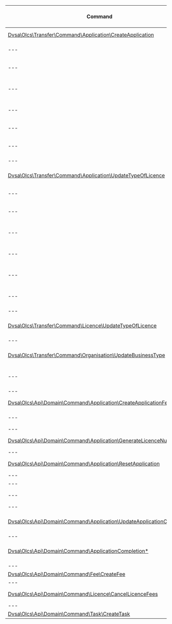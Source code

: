 | Command | Request | Description / Possible side effects |
|---------|---------|-------------------------------------|
| [Dvsa\Olcs\Transfer\Command\Application\CreateApplication](https://gitlab.inf.mgt.mtpdvsa/olcs/olcs-transfer/blob/develop/src/Command/Application/CreateApplication.php) | **POST** <http://olcs-backend/api/application/> | Create a licence |
| --- | --- | Create an application |
| --- | --- | Create an application completion |
| --- | --- | Create an application tracking |
| --- | --- | (OPTIONAL) Set the type of licence data |
| --- | --- | Create application fee |
| --- | --- | Update application completion |
|---|---|---|
| [Dvsa\Olcs\Transfer\Command\Application\UpdateTypeOfLicence](https://gitlab.inf.mgt.mtpdvsa/olcs/olcs-transfer/blob/develop/src/Command/Application/UpdateTypeOfLicence.php) | **PUT** <http://olcs-backend/api/application/1/type-of-licence> | (1) Reset application |
| --- | --- | (2) Update type of licence |
| --- | --- | (2) Update application completion |
| --- | --- | (2a) (Optional) Create application fee |
| --- | --- | (2a) (Optional) Generate licence number |
| --- | --- | (2b) (Optional) Cancel licence fees |
| --- | --- | (2b) (Optional) Create application fee |
|---|---|---|
| [Dvsa\Olcs\Transfer\Command\Licence\UpdateTypeOfLicence](https://gitlab.inf.mgt.mtpdvsa/olcs/olcs-transfer/blob/develop/src/Command/Licence/UpdateTypeOfLicence.php) | **PUT** <http://olcs-backend/api/licence/7/type-of-licence> | Update licence type |
|---|---|---|
| [Dvsa\Olcs\Transfer\Command\Organisation\UpdateBusinessType](https://gitlab.inf.mgt.mtpdvsa/olcs/olcs-transfer/blob/develop/src/Command/Organisation/UpdateBusinessType.php) | **PUT** <http://olcs-backend/api/organisation/1/business-type> | Update business type |
| --- | --- | Update application completion |
|---|---|---|
| [Dvsa\Olcs\Api\Domain\Command\Application\CreateApplicationFee](https://gitlab.inf.mgt.mtpdvsa/olcs/olcs-backend/blob/develop/module/Api/src/Domain/Command/Application/CreateApplicationFee.php) | **INTERNAL** | Create application fee |
| --- | --- | (Optional) Create task |
|---|---|---|
| [Dvsa\Olcs\Api\Domain\Command\Application\GenerateLicenceNumber](https://gitlab.inf.mgt.mtpdvsa/olcs/olcs-backend/blob/develop/module/Api/src/Domain/Command/Application/GenerateLicenceNumber.php) | **INTERNAL** | Generate/Update licence number |
|---|---|---|
| [Dvsa\Olcs\Api\Domain\Command\Application\ResetApplication](https://gitlab.inf.mgt.mtpdvsa/olcs/olcs-backend/blob/develop/module/Api/src/Domain/Command/Application/ResetApplication.php) | **INTERNAL** | Delete Application |
| --- | --- | Delete Licence |
| --- | --- | Close Tasks |
| --- | --- | Create Application |
|---|---|---|
| [Dvsa\Olcs\Api\Domain\Command\Application\UpdateApplicationCompletion](https://gitlab.inf.mgt.mtpdvsa/olcs/olcs-backend/blob/develop/module/Api/src/Domain/Command/Application/UpdateApplicationCompletion.php) | **INTERNAL** | Update application section statuses |
|---|---|---|
| [Dvsa\Olcs\Api\Domain\Command\ApplicationCompletion\*](https://gitlab.inf.mgt.mtpdvsa/olcs/olcs-backend/blob/develop/module/Api/src/Domain/Command/ApplicationCompletion) | **INTERNAL** | Update individual section status |
|---|---|---|
| [Dvsa\Olcs\Api\Domain\Command\Fee\CreateFee](https://gitlab.inf.mgt.mtpdvsa/olcs/olcs-backend/blob/develop/module/Api/src/Domain/Command/Fee/CreateFee.php) | **INTERNAL** | Create fee |
|---|---|---|
| [Dvsa\Olcs\Api\Domain\Command\Licence\CancelLicenceFees](https://gitlab.inf.mgt.mtpdvsa/olcs/olcs-backend/blob/develop/module/Api/src/Domain/Command/Licence/CancelLicenceFees.php) | **INTERNAL** | Cancel all licence fees |
|---|---|---|
| [Dvsa\Olcs\Api\Domain\Command\Task\CreateTask](https://gitlab.inf.mgt.mtpdvsa/olcs/olcs-backend/blob/develop/module/Api/src/Domain/Command/Task/CreateTask.php) | **INTERNAL** | Create a task |
